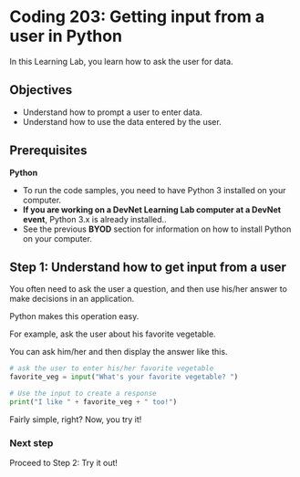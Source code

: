 # Coding 203: Getting input from a user in Python

In this Learning Lab, you learn how to ask the user for data.


## Objectives

* Understand how to prompt a user to enter data.
* Understand how to use the data entered by the user.


## Prerequisites

**Python**
* To run the code samples, you need to have Python 3 installed on your computer.
* **If you are working on a DevNet Learning Lab computer at a DevNet event**, Python 3.x is already installed..
* See the previous **BYOD** section for information on how to install Python on your computer.


## Step 1: Understand how to get input from a user

You often need to ask the user a question, and then use his/her answer to make decisions in an application.

Python makes this operation easy.

For example, ask the user about his favorite vegetable.

You can ask him/her and then display the answer like this.

```python
# ask the user to enter his/her favorite vegetable
favorite_veg = input("What's your favorite vegetable? ")

# Use the input to create a response
print("I like " + favorite_veg + " too!")

```
Fairly simple, right?  Now, you try it!

### Next step

Proceed to Step 2: Try it out!
